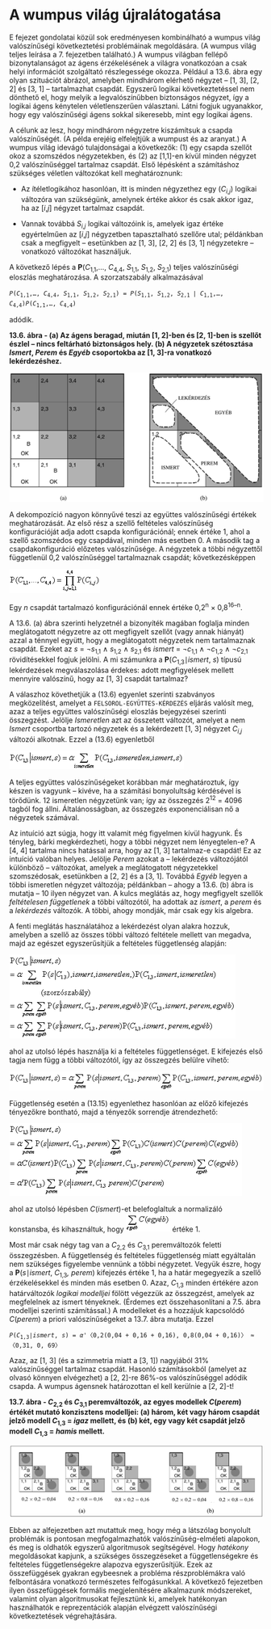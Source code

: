 <?xml version="1.0" encoding="UTF-8" standalone="no"?>
<!DOCTYPE html PUBLIC "-//W3C//DTD XHTML 1.1//EN" "http://www.w3.org/TR/xhtml11/DTD/xhtml11.dtd">
<html xmlns="http://www.w3.org/1999/xhtml"><head><meta name="generator" content="DocBook XSL Stylesheets V1.76.1"/></head><body><div class="section" title="A wumpus világ újralátogatása"><div class="titlepage"><div><div><h1 class="title"><a id="id671298"/>A wumpus világ újralátogatása</h1></div></div></div><p>E fejezet gondolatai közül sok eredményesen kombinálható a wumpus világ valószínűségi következtetési problémáinak megoldására. (A wumpus világ teljes leírása a 7. fejezetben található.) A wumpus világban fellépő bizonytalanságot az ágens érzékelésének a világra vonatkozóan a csak helyi információt szolgáltató részlegessége okozza. Például a 13.6. ábra egy olyan szituációt ábrázol, amelyben mindhárom elérhető négyzet – [1, 3], [2, 2] és [3, 1] – tartalmazhat csapdát. Egyszerű logikai következtetéssel nem dönthető el, hogy melyik a legvalószínűbben biztonságos négyzet, így a logikai ágens kénytelen véletlenszerűen választani. Látni fogjuk ugyanakkor, hogy egy valószínűségi ágens sokkal sikeresebb, mint egy logikai ágens.</p><p>A célunk az lesz, hogy mindhárom négyzetre kiszámítsuk a csapda valószínűségét. (A példa erejéig elfelejtjük a wumpust és az aranyat.) A wumpus világ idevágó tulajdonságai a következők: (1) egy csapda szellőt okoz a szomszédos négyzetekben, és (2) az [1,1]-en kívül minden négyzet 0,2 valószínűséggel tartalmaz csapdát. Első lépésként a számításhoz szükséges véletlen változókat kell meghatároznunk:</p><div class="itemizedlist"><ul class="itemizedlist"><li class="listitem"><p>Az ítéletlogikához hasonlóan, itt is minden négyzethez egy (<span class="emphasis"><em>C</em></span><sub><span class="emphasis"><em>i</em></span>,<span class="emphasis"><em>j</em></span></sub>) logikai változóra van szükségünk, amelynek értéke akkor és csak akkor igaz, ha az [<span class="emphasis"><em>i</em></span>,<span class="emphasis"><em>j</em></span>] négyzet tartalmaz csapdát.</p></li><li class="listitem"><p>Vannak továbbá <span class="emphasis"><em>S</em></span><sub><span class="emphasis"><em>i</em></span>,<span class="emphasis"><em>j</em></span></sub><span class="emphasis"><em> </em></span>logikai változóink is, amelyek igaz értéke egyértelműen az [<span class="emphasis"><em>i</em></span>,<span class="emphasis"><em>j</em></span>] négyzetben tapasztalható szellőre utal; példánkban csak a megfigyelt – esetünkben az [1, 3], [2, 2] és [3, 1] négyzetekre – vonatkozó változókat használjuk.</p></li></ul></div><p>A következő lépés a <span class="strong"><strong>P</strong></span>(<span class="emphasis"><em>C</em></span><sub>1,1</sub>,…, <span class="emphasis"><em>C</em></span><sub>4,4</sub>, <span class="emphasis"><em>S</em></span><sub>1,1</sub>, <span class="emphasis"><em>S</em></span><sub>1,2</sub>, <span class="emphasis"><em>S</em></span><sub>2,1</sub>) teljes valószínűségi eloszlás meghatározása. A szorzatszabály alkalmazásával</p><p><code class="code"><em><span class="remark">P</span></em>(<em><span class="remark">C</span></em><sub>1,1</sub>,…, <em><span class="remark">C</span></em><sub>4,4</sub>, <em><span class="remark">S</span></em><sub>1,1</sub>, <em><span class="remark">S</span></em><sub>1,2</sub>, <em><span class="remark">S</span></em><sub>2,1</sub>) = <em><span class="remark">P</span></em>(<em><span class="remark">S</span></em><sub>1,1</sub>, <em><span class="remark">S</span></em><sub>1,2</sub>, <em><span class="remark">S</span></em><sub>2,1 </sub>∣<em><span class="remark"> C</span></em><sub>1,1</sub>,…, <em><span class="remark">C</span></em><sub>4,4</sub>)<em><span class="remark">P</span></em>(<em><span class="remark">C</span></em><sub>1,1</sub>,…,<em><span class="remark"> C</span></em><sub>4,4</sub>)</code></p><p>adódik.</p><div class="figure"><a id="id671482"/><p class="title"><strong>13.6. ábra - (a) Az ágens beragad, miután [1, 2]-ben és [2, 1]-ben is szellőt észlel – nincs feltárható biztonságos hely. (b) A négyzetek szétosztása <span class="emphasis"><em>Ismert</em></span>, <span class="emphasis"><em>Perem</em></span> és <span class="emphasis"><em>Egyéb</em></span> csoportokba az [1, 3]-ra vonatkozó lekérdezéshez.</strong></p><div class="figure-contents"><div class="mediaobject"><img src="kepek/13-06.png" alt="(a) Az ágens beragad, miután [1, 2]-ben és [2, 1]-ben is szellőt észlel – nincs feltárható biztonságos hely. (b) A négyzetek szétosztása Ismert, Perem és Egyéb csoportokba az [1, 3]-ra vonatkozó lekérdezéshez."/></div></div></div><p>A dekompozíció nagyon könnyűvé teszi az együttes valószínűségi értékek meghatározását. Az első rész a szellő feltételes valószínűség konfigurációját adja adott csapda konfigurációnál; ennek értéke 1, ahol a szellő szomszédos egy csapdával, minden más esetben 0. A második tag a csapdakonfiguráció előzetes valószínűsége. A négyzetek a többi négyzettől függetlenül 0,2 valószínűséggel tartalmaznak csapdát; következésképpen</p><p><span class="inlinemediaobject"><img src="math/mi-13-0015.gif" alt="(a) Az ágens beragad, miután [1, 2]-ben és [2, 1]-ben is szellőt észlel – nincs feltárható biztonságos hely. (b) A négyzetek szétosztása Ismert, Perem és Egyéb csoportokba az [1, 3]-ra vonatkozó lekérdezéshez."/></span></p><p>Egy <span class="emphasis"><em>n</em></span> csapdát tartalmazó konfigurációnál ennek értéke 0,2<sup>n</sup> × 0,8<sup>16–n</sup>.</p><p>A 13.6. (a) ábra szerinti helyzetnél a bizonyíték magában foglalja minden meglátogatott négyzetre az ott megfigyelt szellőt (vagy annak hiányát) azzal a ténnyel együtt, hogy a meglátogatott négyzetek nem tartalmaznak csapdát. Ezeket az <span class="emphasis"><em>s</em></span> = ¬<span class="emphasis"><em>s</em></span><sub>1,1</sub> ∧ <span class="emphasis"><em>s</em></span><sub>1,2</sub> ∧ <span class="emphasis"><em>s</em></span><sub>2,1</sub><span class="emphasis"><em> </em></span>és <span class="emphasis"><em>ismert</em></span> = ¬<span class="emphasis"><em>c</em></span><sub>1,1</sub> ∧ ¬<span class="emphasis"><em>c</em></span><sub>1,2</sub> ∧ ¬<span class="emphasis"><em>c</em></span><sub>2,1 </sub>rövidítésekkel fogjuk jelölni. A mi számunkra a <span class="strong"><strong>P</strong></span>(<span class="emphasis"><em>C</em></span><sub>1,3</sub>∣<span class="emphasis"><em>ismert</em></span>,<span class="emphasis"><em> s</em></span>) típusú lekérdezések megválaszolása érdekes: adott megfigyelések mellett mennyire valószínű, hogy az [1, 3] csapdát tartalmaz?</p><p>A válaszhoz követhetjük a (13.6) egyenlet szerinti szabványos megközelítést, amelyet a <code class="code">FELSOROL-EGYÜTTES-KÉRDEZÉS</code> eljárás valósít meg, azaz a teljes együttes valószínűségi eloszlás bejegyzései szerinti összegzést. Jelölje <span class="emphasis"><em>Ismeretlen</em></span> azt az összetett változót, amelyet a nem <span class="emphasis"><em>Ismert</em></span> csoportba tartozó négyzetek és a lekérdezett [1, 3] négyzet <span class="emphasis"><em>C</em></span><sub><span class="emphasis"><em>i</em></span>,<span class="emphasis"><em>j </em></span></sub>változói alkotnak. Ezzel a (13.6) egyenletből</p><p><span class="inlinemediaobject"><img src="math/mi-13-0016.gif" alt="(a) Az ágens beragad, miután [1, 2]-ben és [2, 1]-ben is szellőt észlel – nincs feltárható biztonságos hely. (b) A négyzetek szétosztása Ismert, Perem és Egyéb csoportokba az [1, 3]-ra vonatkozó lekérdezéshez."/></span></p><p>A teljes együttes valószínűségeket korábban már meghatároztuk, így készen is vagyunk – kivéve, ha a számítási bonyolultság kérdésével is törődünk. 12 ismeretlen négyzetünk van; így az összegzés 2<sup>12</sup> = 4096 tagból fog állni. Általánosságban, az összegzés exponenciálisan nő a négyzetek számával.</p><p>Az intuíció azt súgja, hogy itt valamit még figyelmen kívül hagyunk. És tényleg, bárki megkérdezheti, hogy a többi négyzet nem lényegtelen-e? A [4, 4] tartalma nincs hatással arra, hogy az [1, 3] tartalmaz-e csapdát! Ez az intuíció valóban helyes. Jelölje <span class="emphasis"><em>Perem</em></span> azokat a – lekérdezés változójától különböző – változókat, amelyek a meglátogatott négyzetekkel szomszédosak, esetünkben a [2, 2] és a [3, 1]. Továbbá <span class="emphasis"><em>Egyéb</em></span> legyen a többi ismeretlen négyzet változója; példánkban – ahogy a 13.6. (b) ábra is mutatja – 10 ilyen négyzet van. A kulcs meglátás az, hogy megfigyelt szellők <span class="emphasis"><em>feltételesen függetlenek</em></span> a többi változótól, ha adottak az <span class="emphasis"><em>ismert</em></span>, a <span class="emphasis"><em>perem</em></span> és a <span class="emphasis"><em>lekérdezés</em></span> változók. A többi, ahogy mondják, már csak egy kis algebra.</p><p>A fenti meglátás használatához a lekérdezést olyan alakra hozzuk, amelyben a szellő az összes többi változó feltétele mellett van megadva, majd az egészet egyszerűsítjük a feltételes függetlenség alapján:</p><p><span class="inlinemediaobject"><img src="math/mi-13-0017.gif" alt="(a) Az ágens beragad, miután [1, 2]-ben és [2, 1]-ben is szellőt észlel – nincs feltárható biztonságos hely. (b) A négyzetek szétosztása Ismert, Perem és Egyéb csoportokba az [1, 3]-ra vonatkozó lekérdezéshez."/></span></p><p>ahol az utolsó lépés használja ki a feltételes függetlenséget. E kifejezés első tagja nem függ a többi változótól, így az összegzés belülre vihető:</p><p><span class="inlinemediaobject"><img src="math/mi-13-0018.gif" alt="(a) Az ágens beragad, miután [1, 2]-ben és [2, 1]-ben is szellőt észlel – nincs feltárható biztonságos hely. (b) A négyzetek szétosztása Ismert, Perem és Egyéb csoportokba az [1, 3]-ra vonatkozó lekérdezéshez."/></span></p><p>Függetlenség esetén a (13.15) egyenlethez hasonlóan az előző kifejezés tényezőkre bontható, majd a tényezők sorrendje átrendezhető:</p><p><span class="inlinemediaobject"><img src="math/mi-13-0019.gif" alt="(a) Az ágens beragad, miután [1, 2]-ben és [2, 1]-ben is szellőt észlel – nincs feltárható biztonságos hely. (b) A négyzetek szétosztása Ismert, Perem és Egyéb csoportokba az [1, 3]-ra vonatkozó lekérdezéshez."/></span></p><p>ahol az utolsó lépésben <span class="emphasis"><em>C</em></span>(<span class="emphasis"><em>ismert</em></span>)-et belefoglaltuk a normalizáló konstansba, és kihasználtuk, hogy <span class="inlinemediaobject"><img src="math/mi-13-0020.gif" alt="(a) Az ágens beragad, miután [1, 2]-ben és [2, 1]-ben is szellőt észlel – nincs feltárható biztonságos hely. (b) A négyzetek szétosztása Ismert, Perem és Egyéb csoportokba az [1, 3]-ra vonatkozó lekérdezéshez."/></span> értéke 1.</p><p>Most már csak négy tag van a <span class="emphasis"><em>C</em></span><sub>2,2</sub><span class="emphasis"><em> </em></span>és <span class="emphasis"><em>C</em></span><sub>3,1</sub> peremváltozók feletti összegzésben. A függetlenség és feltételes függetlenség miatt egyáltalán nem szükséges figyelembe vennünk a többi négyzetet. Vegyük észre, hogy a <span class="strong"><strong>P</strong></span>(<span class="emphasis"><em>s</em></span>∣<span class="emphasis"><em>ismert</em></span>,<span class="emphasis"><em> C</em></span><sub>1,3</sub><span class="emphasis"><em>, perem</em></span>) kifejezés értéke 1, ha a határ megegyezik a szellő érzékelésekkel és minden más esetben 0. Azaz, <span class="emphasis"><em>C</em></span><sub>1,3</sub> minden értékére azon határváltozók <span class="emphasis"><em>logikai modelljei</em></span> fölött végezzük az összegzést, amelyek az megfelelnek az ismert tényeknek. (Érdemes ezt összehasonlítani a 7.5. ábra modelljei szerinti számítással.) A modelleket és a hozzájuk kapcsolódó <span class="emphasis"><em>C</em></span>(<span class="emphasis"><em>perem</em></span>) a priori<span class="emphasis"><em> </em></span>valószínűségeket a 13.7. ábra<span class="emphasis"><em> </em></span>mutatja. Ezzel</p><p><code class="code"><em><span class="remark">P</span></em>(<em><span class="remark">C</span></em><sub>1,3</sub>∣<em><span class="remark">ismert</span></em>, <em><span class="remark">s</span></em>) = <em><span class="remark">α</span></em>'〈0,2(0,04 + 0,16 + 0,16), 0,8(0,04 + 0,16)〉 ≈ 〈0,31, 0, 69〉</code></p><p>Azaz, az [1, 3] (és a szimmetria miatt a [3, 1]) nagyjából 31% valószínűséggel tartalmaz csapdát. Hasonló számításokból (amelyet az olvasó könnyen elvégezhet) a [2, 2]-re 86%-os valószínűséggel adódik csapda. A wumpus ágensnek határozottan el kell kerülnie a [2, 2]-t!</p><div class="figure"><a id="id671794"/><p class="title"><strong>13.7. ábra - <span class="emphasis"><em>C</em></span><sub>2,2</sub><span class="emphasis"><em> </em></span>és <span class="emphasis"><em>C</em></span><sub>3,1 </sub> peremváltozók, az egyes modellek <span class="emphasis"><em>C</em></span>(<span class="emphasis"><em>perem</em></span>) értékét mutató konzisztens modelljei: (a) három, két vagy három csapdát jelző modell <span class="emphasis"><em>C</em></span><sub>1,3</sub> = <span class="emphasis"><em>igaz</em></span> mellett, és (b) két, egy vagy két csapdát jelző modell<span class="emphasis"><em> C</em></span><sub>1,3</sub> = <span class="emphasis"><em>hamis </em></span>mellett.</strong></p><div class="figure-contents"><div class="mediaobject"><img src="kepek/13-07.png" alt="C2,2 és C3,1 peremváltozók, az egyes modellek C(perem) értékét mutató konzisztens modelljei: (a) három, két vagy három csapdát jelző modell C1,3 = igaz mellett, és (b) két, egy vagy két csapdát jelző modell C1,3 = hamis mellett."/></div></div></div><p>Ebben az alfejezetben azt mutattuk meg, hogy még a látszólag bonyolult problémák is pontosan megfogalmazhatók valószínűség-elméleti alapokon, és meg is oldhatók egyszerű algoritmusok segítségével. Hogy <span class="emphasis"><em>hatékony </em></span>megoldásokat kapjunk, a szükséges összegzéseket a függetlenségekre és feltételes függetlenségekre alapozva egyszerűsítjük. Ezek az összefüggések gyakran egybeesnek a probléma részproblémákra való felbontására vonatkozó természetes felfogásunkkal. A következő fejezetben ilyen összefüggések formális megjelenítésére alkalmazunk módszereket, valamint olyan algoritmusokat fejlesztünk ki, amelyek hatékonyan használhatók e reprezentációk alapján elvégzett valószínűségi következtetések végrehajtására.</p></div></body></html>
